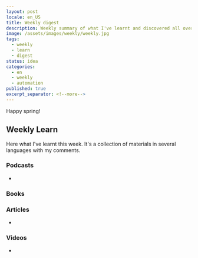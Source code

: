 ```yaml
---
layout: post
locale: en_US
title: Weekly digest
description: Weekly summary of what I've learnt and discovered all over there.
image: /assets/images/weekly/weekly.jpg
tags:
  - weekly
  - learn
  - digest
status: idea
categories:
  - en
  - weekly
  - automation
published: true
excerpt_separator: <!--more-->
---
```

Happy spring! 

<!--more-->

## Weekly Learn
Here what I've learnt this week. It's a collection of materials  in several languages with my comments.

### Podcasts
- 
### Books

### Articles
- 
### Videos
- 